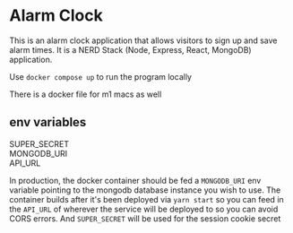 # Alarm Clock

This is an alarm clock application that allows visitors to sign up and save alarm times. It is a NERD Stack (Node, Express, React, MongoDB) application.

Use `docker compose up` to run the program locally

There is a docker file for m1 macs as well

## env variables

SUPER_SECRET <br>
MONGODB_URI <br>
API_URL <br>

In production, the docker container should be fed a `MONGODB_URI` env variable pointing to the mongodb database instance you wish to use. The container builds after it's been deployed via `yarn start` so you can feed in the `API_URL` of wherever the service will be deployed to so you can avoid CORS errors. And `SUPER_SECRET` will be used for the session cookie secret